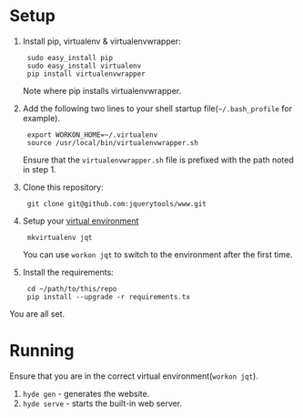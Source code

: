 # Setup

1. Install pip, virtualenv & virtualenvwrapper:

        sudo easy_install pip
        sudo easy_install virtualenv
        pip install virtualenvwrapper

    Note where pip installs virtualenvwrapper.

2. Add the following two lines to your shell startup file(`~/.bash_profile` for example).

        export WORKON_HOME=~/.virtualenv
        source /usr/local/bin/virtualenvwrapper.sh

    Ensure that the `virtualenvwrapper.sh` file is prefixed with the path noted in step 1.

3. Clone this repository:

        git clone git@github.com:jquerytools/www.git

4. Setup your [virtual environment](http://www.doughellmann.com/docs/virtualenvwrapper/)

        mkvirtualenv jqt

    You can use `workon jqt` to switch to the environment after the first time.

5. Install the requirements:

        cd ~/path/to/this/repo
        pip install --upgrade -r requirements.tx

You are all set.


# Running

Ensure that you are in the correct virtual environment(`workon jqt`).

1. `hyde gen` - generates the website.
2. `hyde serve` - starts the built-in web server.

